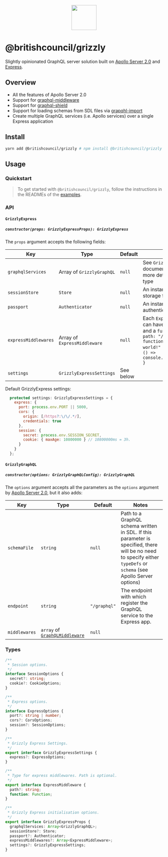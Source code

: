 <p align="center"><img src="https://raw.githubusercontent.com/britishcouncil/grizzly/master/.rsrc/bear.ico" width="80" /></p>

# @britishcouncil/grizzly

Slightly opinionated GraphQL server solution built on [Apollo Server 2.0](https://github.com/apollographql/apollo-server) and [Express](https://github.com/expressjs/express).

## Overview

- All the features of Apollo Server 2.0
- Support for [graphql-middleware](https://github.com/prisma/graphql-middleware)
- Support for [graphql-shield](https://github.com/maticzav/graphql-shield)
- Support for loading schemas from SDL files via [grapqhl-import](https://github.com/prisma/graphql-import)
- Create multiple GraphQL services (i.e. Apollo services) over a single Express application

## Install

```sh
yarn add @britishcouncil/grizzly # npm install @britishcouncil/grizzly
```

## Usage

### Quickstart

> To get started with `@britishcouncil/grizzly`, follow the instructions in the READMEs of the [examples](./examples).

### API

#### `GrizzlyExpress`

##### `constructor(props: GrizzlyExpressProps): GrizzlyExpress`

The `props` argument accepts the following fields:

| **Key**              | **Type**                     | **Default** | **Notes**                                                                                                                                                                                  |
| -------------------- | ---------------------------- | ----------- | ------------------------------------------------------------------------------------------------------------------------------------------------------------------------------------------ |
| `graphqlServices`    | Array of `GrizzlyGraphQL`    | `null`      | See `GrizzlyGraphQL` documentation below for more details about this type                                                                                                                  |
| `sessionStore`       | `Store`                      | `null`      | An instance of a session storage for Express server.                                                                                                                                       |
| `passport`           | `Authenticator`              | `null`      | An instance of a `passport` authenticator.                                                                                                                                                 |
| `expressMiddlewares` | Array of `ExpressMiddleware` | `null`      | Each `ExpressMiddleware` can have a `path` (optional) and a `function`, e.g. `{ path: "/hello-world", function: () => "Hello world!" }` or `{ function: () => console.log("Everything") }` |
| `settings`           | `GrizzlyExpressSettings`     | See below   |                                                                                                                                                                                            |

Default GrizzlyExpress settings:

```js
  protected settings: GrizzlyExpressSettings = {
    express: {
      port: process.env.PORT || 5000,
      cors: {
        origin: [/https?:\/\/.*/],
        credentials: true
      },
      session: {
        secret: process.env.SESSION_SECRET,
        cookie: { maxAge: 10800000 } // 10800000ms = 3h.
      }
    }
  };
```

#### `GrizzlyGraphQL`

##### `constructor(options: GrizzlyGraphQLConfig): GrizzlyGraphQL`

The `options` argument accepts all the parameters as the `options` argument by [Apollo Server 2.0](https://www.apollographql.com/docs/apollo-server/v2/api/apollo-server.html#Parameters), but it also adds:

| **Key**       | **Type**                                                                          | **Default**  | **Notes**                                                                                                                                                           |
| ------------- | --------------------------------------------------------------------------------- | ------------ | ------------------------------------------------------------------------------------------------------------------------------------------------------------------- |
| `schemaFile`  | `string`                                                                          | `null`       | Path to a GraphQL schema written in SDL. If this parameter is specified, there will be no need to specify either `typeDefs` or `schema` (see Apollo Server options) |
| `endpoint`    | `string`                                                                          | `"/graphql"` | The endpoint with which register the GraphQL service to the Express app.                                                                                            |
| `middlewares` | `array` of [`GraphQLMiddleware`](https://github.com/graphcool/graphql-middleware) | `null`       |                                                                                                                                                                     |

### Types

```typescript
/**
 * Session options.
 */
interface SessionOptions {
  secret?: string;
  cookie?: CookieOptions;
}

/**
 * Express options.
 */
interface ExpressOptions {
  port?: string | number;
  cors?: CorsOptions;
  session?: SessionOptions;
}

/**
 * Grizzly Express Settings.
 */
export interface GrizzlyExpressSettings {
  express?: ExpressOptions;
}

/**
 * Type for express middlewares. Path is optional.
 */
export interface ExpressMiddleware {
  path?: string;
  function: Function;
}

/**
 * Grizzly Express initialisation options.
 */
export interface GrizzlyExpressProps {
  graphqlServices: Array<GrizzlyGraphQL>;
  sessionStore?: Store;
  passport?: Authenticator;
  expressMiddlewares?: Array<ExpressMiddleware>;
  settings?: GrizzlyExpressSettings;
}
```
